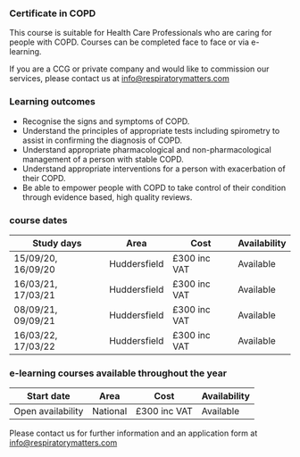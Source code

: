 ### Certificate in COPD

This course is suitable for Health Care Professionals who are caring for people with COPD. Courses can be completed face to face or via e-learning.

If you are a CCG or private company and would like to commission our services, please contact us at info@respiratorymatters.com

### Learning outcomes

* Recognise the signs and symptoms of COPD.
* Understand the principles of appropriate tests including spirometry to assist in confirming the diagnosis of COPD.
* Understand appropriate pharmacological and non-pharmacological management of a person with stable COPD.
* Understand appropriate interventions for a person with exacerbation of their COPD.
* Be able to empower people with COPD to take control of their condition through evidence based, high quality reviews.

### course dates

| Study days          | Area          | Cost        | Availability|
|---------------------|---------------|-------------|-------------  
| 15/09/20, 16/09/20  | Huddersfield  | £300 inc VAT| Available   |
| 16/03/21, 17/03/21  | Huddersfield  | £300 inc VAT| Available   |
| 08/09/21, 09/09/21  | Huddersfield  | £300 inc VAT| Available   |
| 16/03/22, 17/03/22  | Huddersfield  | £300 inc VAT| Available   |

### e-learning courses available throughout the year

| Start date          | Area          | Cost        | Availability|
|---------------------|---------------|-------------|-------------
| Open availability   | National      | £300 inc VAT| Available   |

Please contact us for further information and an application form at info@respiratorymatters.com
